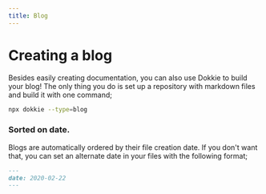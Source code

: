 ```yaml
---
title: Blog
---
```


# Creating a blog

Besides easily creating documentation, you can also use Dokkie to build your blog! The only thing you do is set up a repository with markdown files and build it with one command;

```bash
npx dokkie --type=blog
```

### Sorted on date.

Blogs are automatically ordered by their file creation date. If you don't want that, you can set an alternate date in your files with the following format;

```md
---
date: 2020-02-22
---
```
